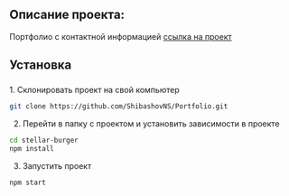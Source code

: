 ## Описание проекта:
Портфолио с контактной информацией
[ссылка на проект](https://shibashovns.github.io/Portfolio/)

## Установка

<h3 id="install"></h3>
1. Склонировать проект на свой компьютер

```bash
git clone https://github.com/ShibashovNS/Portfolio.git
```

2. Перейти в папку с проектом и установить зависимости в проекте

```bash
cd stellar-burger
npm install
```

3. Запустить проект

```bash
npm start
```